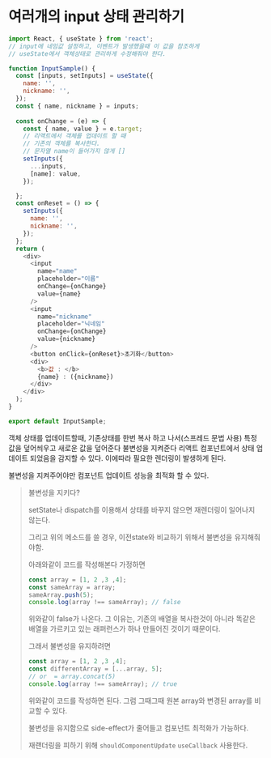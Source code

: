 # 여러개의 input 상태 관리하기

```js
import React, { useState } from 'react';
// input에 네임값 설정하고, 이벤트가 발생했을때 이 값을 참조하게
// useState에서 객체상태로 관리하게 수정해줘야 한다.

function InputSample() {
  const [inputs, setInputs] = useState({
    name: '',
    nickname: '',
  });
  const { name, nickname } = inputs;
  
  const onChange = (e) => {
    const { name, value } = e.target;
    // 리액트에서 객체를 업데이트 할 때
    // 기존의 객체를 복사한다.
    // 문자열 name이 들어가지 않게 []
    setInputs({
      ...inputs,
      [name]: value,
    });

  };
  const onReset = () => {
    setInputs({
      name: '',
      nickname: '',
    });
  };
  return (
    <div>
      <input 
        name="name" 
        placeholder="이름" 
        onChange={onChange} 
        value={name}
      />
      <input 
        name="nickname" 
        placeholder="닉네임" 
        onChange={onChange}
        value={nickname} 
      />
      <button onClick={onReset}>초기화</button>
      <div>
        <b>값 : </b>
        {name} : ({nickname})
      </div>
    </div>
  );
}

export default InputSample;
```

객체 상태를 업데이트할때, 기존상태를 한번 복사 하고 나서(스프레드 문법 사용)
특정값을 덮어씌우고 새로운 값을 덮어준다
불변성을 지켜준다
리액트 컴포넌트에서 상태 업데이트 되었음을 감지할 수 있다.
이에따라 필요한 렌더링이 발생하게 된다.

불변성을 지켜주어야만 컴포넌트 업데이트 성능을 최적화 할 수 있다.

> 불변성을 지키다?
>
> setState나 dispatch를 이용해서 상태를 바꾸지 않으면 
> 재렌더링이 일어나지 않는다. 
>
> 그리고 위의 메소드를 쓸 경우, 이전state와 비교하기 위해서 불변성을 유지해줘야함.
>
> 아래와같이 코드를 작성해본다 가정하면
>
> ```js
> const array = [1, 2 ,3 ,4];
> const sameArray = array;
> sameArray.push(5);
> console.log(array !== sameArray); // false
> ```
>
> 위와같이 false가 나온다.
> 그 이유는, 기존의 배열을 복사한것이 아니라 똑같은 배열을 가르키고 있는 래퍼런스가 하나 만들어진 것이기 때문이다.
>
> 그래서 불변성을 유지하려면
>
> ```js
> const array = [1, 2 ,3 ,4];
> const differentArray = [...array, 5];
> // or  = array.concat(5)
> console.log(array !== sameArray); // true
> ```
>
> 위와같이 코드를 작성하면 된다.
> 그럼 그때그때 원본 array와 변경된 array를 비교할 수 있다.
>
> 불변성을 유지함으로 side-effect가 줄어들고 컴포넌트 최적화가 가능하다.
>
> 재랜더링을 피하기 위해 `shouldComponentUpdate` `useCallback` 사용한다.